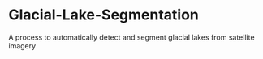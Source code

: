 # Glacial-Lake-Segmentation
A process to automatically detect and segment glacial lakes from satellite imagery
